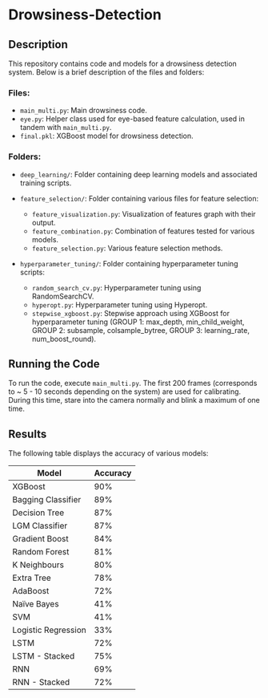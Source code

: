 # Drowsiness-Detection

## Description

This repository contains code and models for a drowsiness detection system. Below is a brief description of the files and folders:

### Files:

- `main_multi.py`: Main drowsiness code.
- `eye.py`: Helper class used for eye-based feature calculation, used in tandem with `main_multi.py`.
- `final.pkl`: XGBoost model for drowsiness detection.

### Folders:

- `deep_learning/`: Folder containing deep learning models and associated training scripts.
- `feature_selection/`: Folder containing various files for feature selection:
  - `feature_visualization.py`: Visualization of features graph with their output.
  - `feature_combination.py`: Combination of features tested for various models.
  - `feature_selection.py`: Various feature selection methods.

- `hyperparameter_tuning/`: Folder containing hyperparameter tuning scripts:
  - `random_search_cv.py`: Hyperparameter tuning using RandomSearchCV.
  - `hyperopt.py`: Hyperparameter tuning using Hyperopt.
  - `stepwise_xgboost.py`: Stepwise approach using XGBoost for hyperparameter tuning (GROUP 1: max_depth, min_child_weight, GROUP 2: subsample, colsample_bytree, GROUP 3: learning_rate, num_boost_round).

## Running the Code

To run the code, execute `main_multi.py`. The first 200 frames (corresponds to ~ 5 - 10 seconds depending on the system) are used for calibrating. During this time, stare into the camera normally and blink a maximum of one time. 

## Results

The following table displays the accuracy of various models:

| Model               | Accuracy |
|---------------------|----------|
| XGBoost             | 90%      |
| Bagging Classifier  | 89%      |
| Decision Tree       | 87%      |
| LGM Classifier      | 87%      |
| Gradient Boost      | 84%      |
| Random Forest       | 81%      |
| K Neighbours        | 80%      |
| Extra Tree          | 78%      |
| AdaBoost            | 72%      |
| Naïve Bayes         | 41%      |
| SVM                 | 41%      |
| Logistic Regression | 33%      |
| LSTM                | 72%      |
| LSTM - Stacked      | 75%      |
| RNN                 | 69%      |
| RNN - Stacked       | 72%      |
